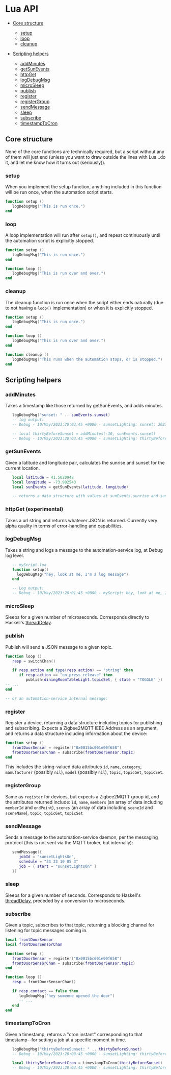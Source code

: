 # Lua API

* [Core structure](#core-structure)
  * [setup](#setup)
  * [loop](#loop)
  * [cleanup](#cleanup)

* [Scripting helpers](#scripting-helpers)
  * [addMinutes](#addMinutes)
  * [getSunEvents](#getSunEvents)
  * [httpGet](#httpGet-experimental)
  * [logDebugMsg](#logDebugMsg)
  * [microSleep](#microSleep)
  * [publish](#publish)
  * [register](#register)
  * [registerGroup](#registerGroup)
  * [sendMessage](#sendMessage)
  * [sleep](#sleep)
  * [subscribe](#subscribe)
  * [timestampToCron](#timestampToCron)

## Core structure

None of the core functions are technically required, but a script without any of them will just end (unless you want to draw outside the lines with Lua...do it, and let me know how it turns out (seriously)).

### setup

When you implement the setup function, anything included in this function will be run once, when the automation script starts.

```lua
function setup ()
   logDebugMsg("This is run once.")
end
```

### loop

A loop implementation will run after `setup()`, and repeat continuously until the automation script is explicitly stopped.

```lua
function setup ()
   logDebugMsg("This is run once.")
end

function loop ()
   logDebugMsg("This is run over and over.")
end
```

### cleanup

The cleanup function is run once when the script either ends naturally (due to not having a `loop()` implementation) or when it is explicitly stopped.

```lua
function setup ()
   logDebugMsg("This is run once.")
end

function loop ()
   logDebugMsg("This is run over and over.")
end

function cleanup ()
   logDebugMsg("This runs when the automation stops, or is stopped.")
end
```


## Scripting helpers

### addMinutes

Takes a timestamp like those returned by getSunEvents, and adds minutes.

```lua
   logDebugMsg("sunset: " .. sunEvents.sunset)
   -- log output:
   -- Debug - 10/May/2023:20:03:45 +0000 - sunsetLighting: sunset: 2023-05-11T00:03:09.731673896312Z

   -- local thirtyBeforeSunset = addMinutes(-30, sunEvents.sunset)
   -- Debug - 10/May/2023:20:03:45 +0000 - sunsetLighting: thirtyBeforeSunset: 2023-05-10T23:33:09.731673896312Z
```

### getSunEvents

Given a latitude and longitude pair, calculates the sunrise and sunset for the current location.

```lua
   local latitude = 41.5020948
   local longitude = -73.982543
   local sunEvents = getSunEvents(latitude, longitude)

   -- returns a data structure with values at sunEvents.sunrise and sunEvents.sunset
```


### httpGet (experimental)

Takes a url string and returns whatever JSON is returned. Currently very alpha quality in terms of error-handling and capabilities.


### logDebugMsg

Takes a string and logs a message to the automation-service log, at Debug log level.

```lua
   -- myScript.lua
   function setup()
     logDebugMsg("hey, look at me, I'm a log message")
   end

   -- Log output:
   -- Debug - 10/May/2023:20:01:45 +0000 - myScript: hey, look at me, I'm a log message 
```


### microSleep

Sleeps for a given number of microseconds. Corresponds directly to Haskell's [threadDelay](https://hackage.haskell.org/package/unliftio-0.2.24.0/docs/UnliftIO-Concurrent.html#v:threadDelay).


### publish

Publish will send a JSON message to a given topic.

```lua
function loop ()
   resp = switchChan()

   if resp.action and type(resp.action) == "string" then
      if resp.action == "on_press_release" then
         publish(diningRoomTableLight.topicSet, { state = "TOGGLE" })
-- ...
end

-- or an automation-service internal message:
```


### register

Register a device, returning a data structure including topics for publishing and subscribing. Expects a Zigbee2MQTT IEEE Address as an argument, and returns a data structure including information about the device:

```lua
function setup ()
   frontDoorSensor = register("0x0015bc001e00f658")
   frontDoorSensorChan = subscribe(frontDoorSensor.topic)
end
```

This includes the string-valued data attributes `id`, `name`, `category`, `manufacturer` (possibly `nil`), `model` (possibly `nil`), `topic`, `topicGet`, `topicSet`.


### registerGroup

Same as `register` for devices, but expects a Zigbee2MQTT group id, and the attributes returned include: `id`, `name`, `members` (an array of data including `memberId` and `endPoint`), `scenes` (an array of data including `sceneId` and `sceneName`), `topic`, `topicGet`, `topicSet`


### sendMessage

Sends a message to the automation-service daemon, per the messaging protocol (this is not sent via the MQTT broker, but internally):

```lua
   sendMessage({
      jobId = "sunsetLightsOn",
      schedule = "33 23 10 05 3"
      job = { start = "sunsetLightsOn" }
   })
```


### sleep

Sleeps for a given number of seconds. Corresponds to Haskell's [threadDelay](https://hackage.haskell.org/package/unliftio-0.2.24.0/docs/UnliftIO-Concurrent.html#v:threadDelay), preceded by a conversion to microseconds.


### subscribe

Given a topic, subscribes to that topic, returning a blocking channel for listening for topic messages coming in.

```lua
local frontDoorSensor
local frontDoorSensorChan

function setup ()
   frontDoorSensor = register("0x0015bc001e00f658")
   frontDoorSensorChan = subscribe(frontDoorSensor.topic)
end

function loop ()
   resp = frontDoorSensorChan()

   if resp.contact == false then
      logDebugMsg("hey someone opened the door")
      -- ...
   end
end
```


### timestampToCron

Given a timestamp, returns a "cron instant" corresponding to that timestamp--for setting a job at a specific moment in time.

```lua
   logDebugMsg("thirtyBeforeSunset: " .. thirtyBeforeSunset)
   -- Debug - 10/May/2023:20:03:45 +0000 - sunsetLighting: thirtyBeforeSunset: 2023-05-10T23:33:09.731673896312Z

   local thirtyBeforeSunsetCron = timestampToCron(thirtyBeforeSunset)
   -- Debug - 10/May/2023:20:03:45 +0000 - sunsetLighting: thirtyBeforeSunsetCron: 33 23 10 05 3
```
